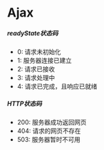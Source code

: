 Ajax
===

##### readyState状态码

- 0: 请求未初始化
- 1: 服务器连接已建立
- 2: 请求已接收
- 3: 请求处理中
- 4: 请求已完成，且响应已就绪

##### HTTP状态码

- 200: 服务器成功返回网页
- 404: 请求的网页不存在
- 503: 服务器暂时不可用